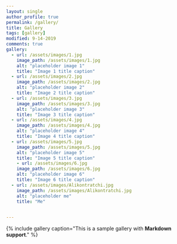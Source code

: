 ```yaml
---
layout: single
author_profile: true
permalink: /gallery/
title: Gallery
tags: [gallery]
modified: 9-14-2019
comments: true
gallery:
  - url: /assets/images/1.jpg
    image_path: /assets/images/1.jpg
    alt: "placeholder image 1"
    title: "Image 1 title caption"
  - url: /assets/images/2.jpg
    image_path: /assets/images/2.jpg
    alt: "placeholder image 2"
    title: "Image 2 title caption"
  - url: /assets/images/3.jpg
    image_path: /assets/images/3.jpg
    alt: "placeholder image 3"
    title: "Image 3 title caption"  
  - url: /assets/images/4.jpg
    image_path: /assets/images/4.jpg
    alt: "placeholder image 4"
    title: "Image 4 title caption"
  - url: /assets/images/5.jpg
    image_path: /assets/images/5.jpg
    alt: "placeholder image 5"
    title: "Image 5 title caption" 
    - url: /assets/images/6.jpg
    image_path: /assets/images/6.jpg
    alt: "placeholder image 6"
    title: "Image 6 title caption" 
  - url: /assets/images/Alikontratchi.jpg
    image_path: /assets/images/Alikontratchi.jpg
    alt: "placeholder me"
    title: "Me" 
      

---
```


{% include gallery caption="This is a sample gallery with **Markdown support**." %}

